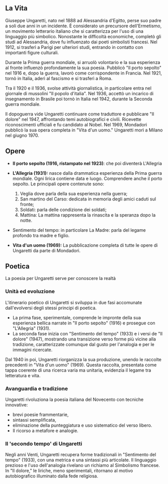 ## La Vita

Giuseppe Ungaretti, nato nel 1888 ad Alessandria d'Egitto, perse suo padre a soli due anni in un incidente. È considerato un precursore dell'Ermetismo, un movimento letterario italiano che si caratterizza per l'uso di una linguaggio più simbolico. Nonostante le difficoltà economiche, completò gli studi ad Alessandria, dove fu influenzato dai poeti simbolisti francesi. Nel 1912, si trasferì a Parigi per ulteriori studi, entrando in contatto con importanti figure culturali.

Durante la Prima guerra mondiale, si arruolò volontario e la sua esperienza al fronte influenzò profondamente la sua poesia. Pubblicò "Il porto sepolto" nel 1916 e, dopo la guerra, lavorò come corrispondente in Francia. Nel 1921, tornò in Italia, aderì al fascismo e si trasferì a Roma.

Tra il 1920 e il 1936, svolse attività giornalistica, in particolare entra nel giornale di mussolini "Il popolo d'italia". Nel 1936, accettò un incarico di insegnamento in Brasile poi tornò in Italia nel 1942, durante la Seconda guerra mondiale.

Il dopoguerra vide Ungaretti continuare come traduttore e pubblicare "Il dolore" nel 1947, affrontando temi autobiografici e civili. Ricevette riconoscimenti ufficiali e fu candidato al Nobel. Nel 1969, Mondadori pubblicò la sua opera completa in "Vita d'un uomo." Ungaretti morì a Milano nel giugno 1970.

## Opere

- **Il porto sepolto (1916, ristampato nel 1923)**: che poi diventerà L'Allegria

- **L'Allegria (1931):** nasce dalla drammatica esperienza della Prima guerra mondiale. Ogni lirica contiene data e luogo. Comprendere anche il porto sepolto. Le principali opere contenute sono: 
	1) Veglia dove parla della sua esperienza nella guerra; 
	2) San martino del Carso: dedicata in memoria degli amici caduti sul fronte; 
	3) Soldati: parla delle condizione dei soldati; 
	4) Mattina: La mattina rappresenta la rinascita e la speranza dopo la notte.

- Sentimento del tempo: in particolare La Madre: parla del legame profondo tra madre e figlio.

- **Vita d'un uomo (1969):** La pubblicazione completa di tutte le opere di Ungaretti da parte di Mondadori.

## Poetica
La poesia per Ungaretti serve per conoscere la realtà

### Unità ed evoluzione

L'itinerario poetico di Ungaretti si sviluppa in due fasi accomunate dall'evolversi degli stessi principi di poetica. 
- La prima fase, sperimentale, comprende le impronte della sua esperienza bellica narrate in "Il porto sepolto" (1916) e prosegue con "L'Allegria" (1931). 
- La seconda fase inizia con "Sentimento del tempo" (1933) e i versi de "Il dolore" (1947), mostrando una transizione verso forme più vicine alla tradizione, caratterizzate comunque dal gusto per l'analogia e per le immagini ricercate.

Dal 1940 in poi, Ungaretti riorganizza la sua produzione, unendo le raccolte precedenti in "Vita d'un uomo" (1969). Questa raccolta, presentata come tappa coerente di una ricerca varia ma unitaria, evidenzia il legame tra letteratura e vita.

### Avanguardia e tradizione
Ungaretti rivoluziona la poesia italiana del Novecento con tecniche innovative: 
- brevi poesie frammentarie, 
- sintassi semplificata, 
- eliminazione della punteggiatura e uso sistematico del verso libero. 
- Il ricorso a metafore e analogie.

### Il 'secondo tempo' di Ungaretti

Negli anni Venti, Ungaretti recupera forme tradizionali in "Sentimento del tempo" (1933), con una metrica e una sintassi più articolate. Il linguaggio prezioso e l'uso dell'analogia rivelano un richiamo al Simbolismo francese. In "Il dolore," le liriche, meno sperimentali, ritornano al motivo autobiografico illuminato dalla fede religiosa.
